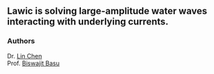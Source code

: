 ## Lawic is solving **l**arge-**a**mplitude water **w**aves **i**nteracting with underlying **c**urrents. 


### Authors
Dr. [Lin Chen](https://chen-lin.github.io) <br/>
Prof. [Biswajit Basu](https://www.tcd.ie/research/profiles/?profile=basub)
